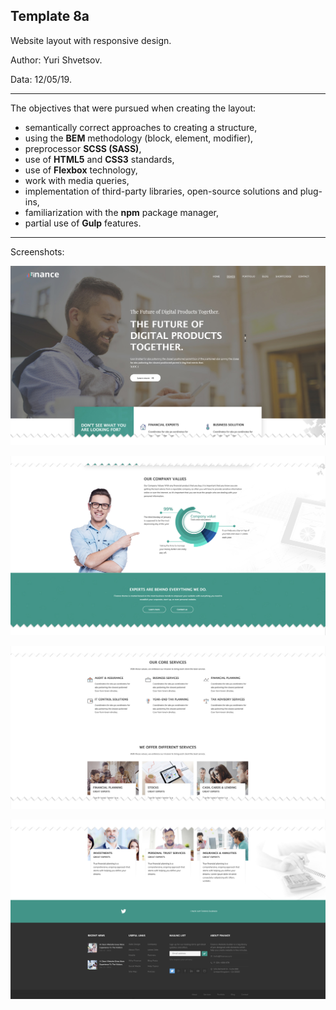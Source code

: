 ## Template 8a
Website layout with responsive design.

Author: Yuri Shvetsov.

Data: 12/05/19.

------------
The objectives that were pursued when creating the layout:
- semantically correct approaches to creating a structure,
- using the **BEM** methodology (block, element, modifier),
- preprocessor **SCSS (SASS)**,
- use of **HTML5** and **CSS3** standards,
- use of **Flexbox** technology,
- work with media queries,
- implementation of third-party libraries, open-source solutions and plug-ins,
- familiarization with the **npm** package manager,
- partial use of **Gulp** features.

------------
Screenshots:

![Image alt](https://github.com/YuriShvetsov/template-8a/blob/master/screens/screen-1.jpg)

![Image alt](https://github.com/YuriShvetsov/template-8a/blob/master/screens/screen-2.jpg)

![Image alt](https://github.com/YuriShvetsov/template-8a/blob/master/screens/screen-3.jpg)

![Image alt](https://github.com/YuriShvetsov/template-8a/blob/master/screens/screen-4.jpg)
